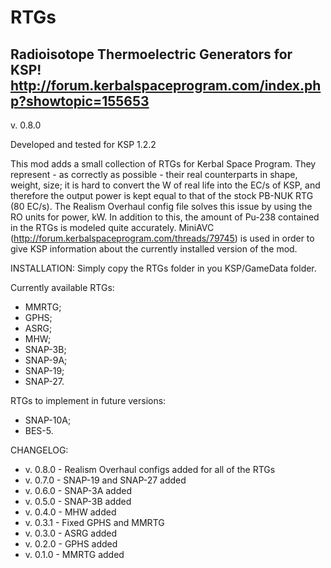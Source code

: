 # RTGs
Radioisotope Thermoelectric Generators for KSP!
http://forum.kerbalspaceprogram.com/index.php?showtopic=155653
---------------------------------------------------
v. 0.8.0

Developed and tested for KSP 1.2.2

This mod adds a small collection of RTGs for Kerbal Space Program. They represent - as correctly as possible - their real counterparts in shape, weight, size; it is hard to convert the W of real life into the EC/s of KSP, and therefore the output power is kept equal to that of the stock PB-NUK RTG (80 EC/s). The Realism Overhaul config file solves this issue by using the RO units for power, kW. In addition to this, the amount of Pu-238 contained in the RTGs is modeled quite accurately.
MiniAVC (http://forum.kerbalspaceprogram.com/threads/79745) is used in order to give KSP information about the currently installed version of the mod.

INSTALLATION:
Simply copy the RTGs folder in you KSP/GameData folder.

Currently available RTGs:

- MMRTG;
- GPHS;
- ASRG;
- MHW;
- SNAP-3B;
- SNAP-9A;
- SNAP-19;
- SNAP-27.

RTGs to implement in future versions:

- SNAP-10A;
- BES-5.

CHANGELOG:

- v. 0.8.0 - Realism Overhaul configs added for all of the RTGs
- v. 0.7.0 - SNAP-19 and SNAP-27 added
- v. 0.6.0 - SNAP-3A added
- v. 0.5.0 - SNAP-3B added
- v. 0.4.0 - MHW added
- v. 0.3.1 - Fixed GPHS and MMRTG
- v. 0.3.0 - ASRG added
- v. 0.2.0 - GPHS added
- v. 0.1.0 - MMRTG added
